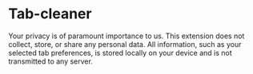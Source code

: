 # Tab-cleaner
Your privacy is of paramount importance to us. This extension does not collect, store, or share any personal data. All information, such as your selected tab preferences, is stored locally on your device and is not transmitted to any server.

